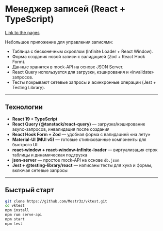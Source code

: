 # Менеджер записей (React + TypeScript)
[Link to the pages](https://mestr3z.github.io/vktest/)

Небольшое приложение для управления записями:  
- Таблица с бесконечным скроллом (Infinite Loader + React Window).  
- Форма создания новой записи с валидацией (Zod + React Hook Form).  
- Данные хранятся в mock-API на основе JSON Server.  
- React Query используется для загрузки, кэширования и «invalidate» запросов.  
- Тесты покрывают сетевые запросы и асинхронные операции (Jest + Testing Library).

---

## Технологии

- **React 19 + TypeScript**  
- **React Query (@tanstack/react-query)** — загрузка/кэширование async-запросов, инвалидация после создания  
- **React Hook Form + Zod** — удобная форма с валидацией «на лету»  
- **Material-UI (MUI v5)** — готовые стилизованные компоненты для быстрого UI  
- **react-window + react-window-infinite-loader** — виртуализация строк таблицы и динамическая подгрузка  
- **json-server** — простое mock-API на основе `db.json`  
- **Jest + @testing-library/react** — написаны тесты для хука и формы, включая сетевые запросы 

---

##  Быстрый старт

```bash
git clone https://github.com/Mestr3z/vktest.git
cd vktest
npm install
npm run serve-api
npm start
npm test